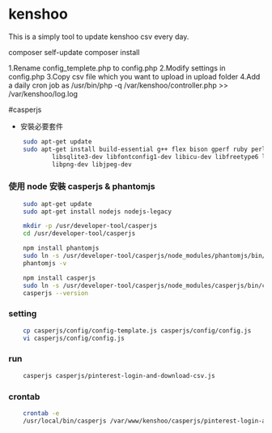 # kenshoo
This is a simply tool to update kenshoo csv every day.

composer self-update
composer install

1.Rename config_templete.php to config.php
2.Modify settings in config.php
3.Copy csv file which you want to upload in upload folder
4.Add a daily cron job as /usr/bin/php -q /var/kenshoo/controller.php >> /var/kenshoo/log.log

#casperjs
- 安裝必要套件
```sh
    sudo apt-get update
    sudo apt-get install build-essential g++ flex bison gperf ruby perl \
            libsqlite3-dev libfontconfig1-dev libicu-dev libfreetype6 libssl-dev \
            libpng-dev libjpeg-dev
```

### 使用 node 安裝 casperjs & phantomjs
```sh
    sudo apt-get update
    sudo apt-get install nodejs nodejs-legacy

    mkdir -p /usr/developer-tool/casperjs
    cd /usr/developer-tool/casperjs

    npm install phantomjs
    sudo ln -s /usr/developer-tool/casperjs/node_modules/phantomjs/bin/phantomjs  /usr/bin/phantomjs
    phantomjs -v

    npm install casperjs
    sudo ln -s /usr/developer-tool/casperjs/node_modules/casperjs/bin/casperjs  /usr/local/bin/casperjs
    casperjs --version
```

### setting
```sh
    cp casperjs/config/config-template.js casperjs/config/config.js
    vi casperjs/config/config.js
```

### run
```sh
    casperjs casperjs/pinterest-login-and-download-csv.js
```

### crontab
```sh
    crontab -e
    /usr/local/bin/casperjs /var/www/kenshoo/casperjs/pinterest-login-and-download-csv.js >> /var/www/kenshoo/tmp/casperjs.log
```
